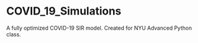 # COVID_19_Simulations
A fully optimized COVID-19 SIR model. Created for NYU Advanced Python class. 

